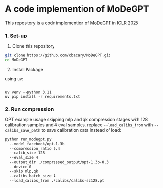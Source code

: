 # A code implemention of MoDeGPT
This repository is a code implemention of [MoDeGPT](https://arxiv.org/abs/2408.09632) in ICLR 2025

### 1. Set-up
1. Clone this repository
```bash
git clone https://github.com/cbacary/MoDeGPT.git
cd MoDeGPT
```
2. Install Package 

using `uv`:
```Shell

uv venv --python 3.11
uv pip install -r requirements.txt
```

### 2. Run compression
OPT example usage skipping mlp and qk compression stages with 128 calibration samples and 4 eval samples. replace `--load_calibs_from` with `--calibs_save_path` to save calibration data instead of load:

```bash
python run_modegpt.py
  --model facebook/opt-1.3b   
  --compression_ratio 0.4   
  --calib_size 128   
  --eval_size 4   
  --output_dir ./compressed_output/opt-1.3b-0.3   
  --device 0  
  --skip mlp,qk
  --calibs_batch_size 4 
  --load_calibs_from ./calibs/calibs-sz128.pt
```